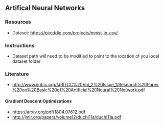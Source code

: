 ## Artifical Neural Networks ##

### Resources
- Dataset: https://pjreddie.com/projects/mnist-in-csv/
### Instructions
- Dataset path will need to be modified to point to the location of you local dataset folder
### Literature
- http://www.ijritcc.org/IJRITCC%20Vol_2%20Issue_1/Research%20Paper%20on%20Basic%20of%20Artificial%20Neural%20Network.pdf

#### Gradient Descent Optimizations
- https://arxiv.org/pdf/1804.07612.pdf
- http://jmlr.org/papers/volume12/duchi11a/duchi11a.pdf
